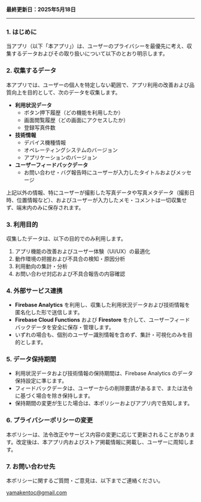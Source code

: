 **最終更新日：2025年5月18日**

---

### 1. はじめに

当アプリ（以下「本アプリ」）は、ユーザーのプライバシーを最優先に考え、収集するデータおよびその取り扱いについて以下のとおり明示します。

### 2. 収集するデータ

本アプリでは、ユーザーの個人を特定しない範囲で、アプリ利用の改善および品質向上を目的として、次のデータを収集します。

* **利用状況データ**
  * ボタン押下履歴（どの機能を利用したか）
  * 画面閲覧履歴（どの画面にアクセスしたか）
  * 登録写真件数
* **技術情報**
  * デバイス機種情報
  * オペレーティングシステムのバージョン
  * アプリケーションのバージョン
* **ユーザーフィードバックデータ**
  * お問い合わせ・バグ報告時にユーザーが入力したタイトルおよびメッセージ

上記以外の情報、特にユーザーが撮影した写真データや写真メタデータ（撮影日時、位置情報など）、およびユーザーが入力したメモ・コメントは一切収集せず、端末内のみに保存されます。

### 3. 利用目的

収集したデータは、以下の目的でのみ利用します。

1. アプリ機能の改善およびユーザー体験（UI/UX）の最適化  
2. 動作環境の把握および不具合の検知・原因分析  
3. 利用動向の集計・分析  
4. お問い合わせ対応および不具合報告の内容確認  

### 4. 外部サービス連携

* **Firebase Analytics** を利用し、収集した利用状況データおよび技術情報を匿名化した形で送信します。  
* **Firebase Cloud Functions** および **Firestore** を介して、ユーザーフィードバックデータを安全に保存・管理します。  
* いずれの場合も、個別のユーザー識別情報を含めず、集計・可視化のみを目的とします。  

### 5. データ保持期間

* 利用状況データおよび技術情報の保持期間は、Firebase Analytics のデータ保持設定に準じます。  
* フィードバックデータは、ユーザーからの削除要請があるまで、または法令に基づく場合を除き保持します。  
* 保持期間の変更が生じた場合は、本ポリシーおよびアプリ内で告知します。  

### 6. プライバシーポリシーの変更

本ポリシーは、法令改正やサービス内容の変更に応じて更新されることがあります。改定後は、本アプリ内およびストア掲載情報に掲載し、ユーザーに周知します。

### 7. お問い合わせ先

本ポリシーに関するご質問・ご意見は、以下までご連絡ください。

yamakentoc@gmail.com
